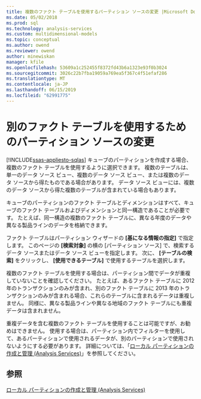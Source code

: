 ```yaml
---
title: 複数のファクト テーブルを使用するパーティション ソースの変更 |Microsoft Docs
ms.date: 05/02/2018
ms.prod: sql
ms.technology: analysis-services
ms.custom: multidimensional-models
ms.topic: conceptual
ms.author: owend
ms.reviewer: owend
author: minewiskan
manager: kfile
ms.openlocfilehash: 53609a1c252455f8372fd43b6a1323e93f0b3024
ms.sourcegitcommit: 3026c22b7fba19059a769ea5f367c4f51efaf286
ms.translationtype: MT
ms.contentlocale: ja-JP
ms.lasthandoff: 06/15/2019
ms.locfileid: "62991775"
---
```

# <a name="change-a-partition-source-to-use-a-different-fact-table"></a>別のファクト テーブルを使用するためのパーティション ソースの変更
[!INCLUDE[ssas-appliesto-sqlas](../../includes/ssas-appliesto-sqlas.md)]
  キューブのパーティションを作成する場合、複数のファクト テーブルを使用するように選択できます。 複数のテーブルは、単一のデータ ソース ビュー、複数のデータ ソース ビュー、または複数のデータ ソースから得たものである場合があります。 データ ソース ビューには、複数のデータ ソースから得た複数のテーブルが含まれている場合もあります。  
  
 キューブのパーティションのファクト テーブルとディメンションはすべて、キューブのファクト テーブルおよびディメンションと同一構造であることが必要です。 たとえば、同一構造の複数のファクト テーブルに、異なる年度のデータや異なる製品ラインのデータを格納できます。  
  
 ファクト テーブルはパーティション ウィザードの **[基になる情報の指定]** で指定します。 このページの **[検索対象]** の横の [パーティション ソース] で、検索するデータ ソースまたはデータ ソース ビューを指定します。 次に、 **[テーブルの検索]** をクリックし、 **[使用できるテーブル]** で使用するテーブルを選択します。  
  
 複数のファクト テーブルを使用する場合は、パーティション間でデータが重複していないことを確認してください。 たとえば、あるファクト テーブルに 2012 年のトランザクションのみが含まれ、別のファクト テーブルに 2013 年のトランザクションのみが含まれる場合、これらのテーブルに含まれるデータは重複しません。 同様に、異なる製品ラインや異なる地域のファクト テーブルにも重複データは含まれません。  
  
 重複データを含む複数のファクト テーブルを使用することは可能ですが、お勧めはできません。 使用する場合は、パーティション内でフィルターを使用して、あるパーティションで使用されるデータが、別のパーティションで使用されないようにする必要があります。 詳細については、「[ローカル パーティションの作成と管理 (Analysis Services)](../../analysis-services/multidimensional-models/create-and-manage-a-local-partition-analysis-services.md)」を参照してください。  
  
## <a name="see-also"></a>参照  
 [ローカル パーティションの作成と管理 (Analysis Services)](../../analysis-services/multidimensional-models/create-and-manage-a-local-partition-analysis-services.md)  
  
  
